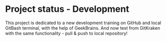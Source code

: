 # Project status - Development
This project is dedicated to a new development training on GitHub and local GitBash terminal, with the help of GeekBrains.
And now test from GitKraken with the same functionality - pull & push to local repository!